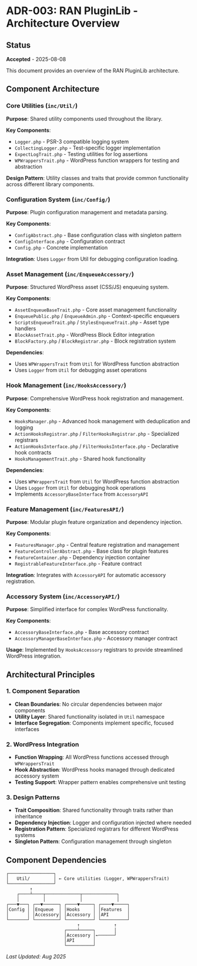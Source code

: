 # ADR-003: RAN PluginLib - Architecture Overview

## Status

**Accepted** - 2025-08-08

This document provides an overview of the RAN PluginLib architecture.

## Component Architecture

### Core Utilities (`inc/Util/`)

**Purpose**: Shared utility components used throughout the library.

**Key Components**:

- `Logger.php` - PSR-3 compatible logging system
- `CollectingLogger.php` - Test-specific logger implementation
- `ExpectLogTrait.php` - Testing utilities for log assertions
- `WPWrappersTrait.php` - WordPress function wrappers for testing and abstraction

**Design Pattern**: Utility classes and traits that provide common functionality across different library components.

### Configuration System (`inc/Config/`)

**Purpose**: Plugin configuration management and metadata parsing.

**Key Components**:

- `ConfigAbstract.php` - Base configuration class with singleton pattern
- `ConfigInterface.php` - Configuration contract
- `Config.php` - Concrete implementation

**Integration**: Uses `Logger` from Util for debugging configuration loading.

### Asset Management (`inc/EnqueueAccessory/`)

**Purpose**: Structured WordPress asset (CSS/JS) enqueuing system.

**Key Components**:

- `AssetEnqueueBaseTrait.php` - Core asset management functionality
- `EnqueuePublic.php` / `EnqueueAdmin.php` - Context-specific enqueuers
- `ScriptsEnqueueTrait.php` / `StylesEnqueueTrait.php` - Asset type handlers
- `BlockAssetTrait.php` - WordPress Block Editor integration
- `BlockFactory.php` / `BlockRegistrar.php` - Block registration system

**Dependencies**:

- Uses `WPWrappersTrait` from `Util` for WordPress function abstraction
- Uses `Logger` from `Util` for debugging asset operations

### Hook Management (`inc/HooksAccessory/`)

**Purpose**: Comprehensive WordPress hook registration and management.

**Key Components**:

- `HooksManager.php` - Advanced hook management with deduplication and logging
- `ActionHooksRegistrar.php` / `FilterHooksRegistrar.php` - Specialized registrars
- `ActionHooksInterface.php` / `FilterHooksInterface.php` - Declarative hook contracts
- `HooksManagementTrait.php` - Shared hook functionality

**Dependencies**:

- Uses `WPWrappersTrait` from `Util` for WordPress function abstraction
- Uses `Logger` from `Util` for debugging hook operations
- Implements `AccessoryBaseInterface` from `AccessoryAPI`

### Feature Management (`inc/FeaturesAPI/`)

**Purpose**: Modular plugin feature organization and dependency injection.

**Key Components**:

- `FeaturesManager.php` - Central feature registration and management
- `FeatureControllerAbstract.php` - Base class for plugin features
- `FeatureContainer.php` - Dependency injection container
- `RegistrableFeatureInterface.php` - Feature contract

**Integration**: Integrates with `AccessoryAPI` for automatic accessory registration.

### Accessory System (`inc/AccessoryAPI/`)

**Purpose**: Simplified interface for complex WordPress functionality.

**Key Components**:

- `AccessoryBaseInterface.php` - Base accessory contract
- `AccessoryManagerBaseInterface.php` - Accessory manager contract

**Usage**: Implemented by `HooksAccessory` registrars to provide streamlined WordPress integration.

## Architectural Principles

### 1. Component Separation

- **Clean Boundaries**: No circular dependencies between major components
- **Utility Layer**: Shared functionality isolated in `Util` namespace
- **Interface Segregation**: Components implement specific, focused interfaces

### 2. WordPress Integration

- **Function Wrapping**: All WordPress functions accessed through `WPWrappersTrait`
- **Hook Abstraction**: WordPress hooks managed through dedicated accessory system
- **Testing Support**: Wrapper pattern enables comprehensive unit testing

### 3. Design Patterns

- **Trait Composition**: Shared functionality through traits rather than inheritance
- **Dependency Injection**: Logger and configuration injected where needed
- **Registration Pattern**: Specialized registrars for different WordPress systems
- **Singleton Pattern**: Configuration management through singleton

## Component Dependencies

```
┌─────────────────┐
│   Util/         │ ← Core utilities (Logger, WPWrappersTrait)
└─────────────────┘
         ↑
    ┌────┴────┬─────────────┬─────────────┐
    │         │             │             │
┌───▼───┐ ┌──▼──────┐ ┌────▼─────┐ ┌────▼─────┐
│Config │ │Enqueue  │ │Hooks     │ │Features  │
│       │ │Accessory│ │Accessory │ │API       │
└───────┘ └─────────┘ └──────────┘ └──────────┘
                           ↑             ↑
                      ┌────┴─────┐       │
                      │Accessory │←──────┘
                      │API       │
                      └──────────┘
```

_Last Updated: Aug 2025_
